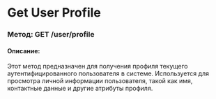 # Get User Profile

### Метод: GET /user/profile
#### Описание:
Этот метод предназначен для получения профиля текущего аутентифицированного пользователя в системе. Используется для просмотра личной информации пользователя, такой как имя, контактные данные и другие атрибуты профиля.

<api-endpoint openapi-path="../openapi.json" endpoint="/user/profile" method="get"/>